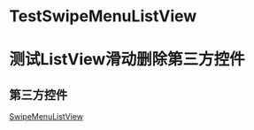# TestSwipeMenuListView
# 测试ListView滑动删除第三方控件

## 第三方控件
[SwipeMenuListView](https://github.com/baoyongzhang/SwipeMenuListView)
